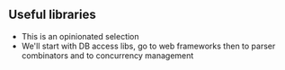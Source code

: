 ##  Useful libraries

- This is an opinionated selection
- We'll start with DB access libs, go to web frameworks then to parser
    combinators and to concurrency management
